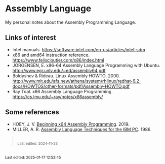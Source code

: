 # Assembly Language

My personal notes about the Assembly Programming Language.

## Links of interest

* Intel manuals. <https://software.intel.com/en-us/articles/intel-sdm>
* x86 and amd64 instruction reference. <https://www.felixcloutier.com/x86/index.html>
* JORGENSEN, E. x86-64 Assembly Language Programming with Ubuntu. <http://www.egr.unlv.edu/~ed/assembly64.pdf>
* Boldyshev & Rideau. Linux Assembly HOWTO. 2000. <http://www.mit.edu/afs.new/athena/system/rhlinux/redhat-6.2-docs/HOWTOS/other-formats/pdf/Assembly-HOWTO.pdf>
* Ray Toal. x86 Assembly Language Programming. <https://cs.lmu.edu/~ray/notes/x86assembly/>

## Some references

* HOEY, J. V. [Beginning x64 Assembly Programming](http://www.google.com.br/books/edition/Beginning_x64_Assembly_Programming/mSa7DwAAQBAJ). 2019.
* MILLER, A. R. [Assembly Language Techniques for the IBM PC](https://www.google.com.br/books/edition/Assembly_Language_Techniques_for_the_IBM/0FsgAQAAIAAJ). 1986.
 

><br><sub>Last edited: 2024-11-23</sub>


<br><sub>Last edited: 2025-01-17 12:52:45</sub>
